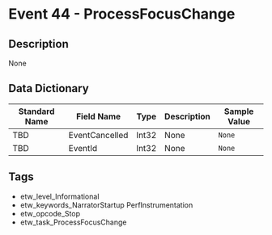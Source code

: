 # Event 44 - ProcessFocusChange

## Description
None

## Data Dictionary
|Standard Name|Field Name|Type|Description|Sample Value|
|---|---|---|---|---|
|TBD|EventCancelled|Int32|None|`None`|
|TBD|EventId|Int32|None|`None`|

## Tags
* etw_level_Informational
* etw_keywords_NarratorStartup PerfInstrumentation
* etw_opcode_Stop
* etw_task_ProcessFocusChange